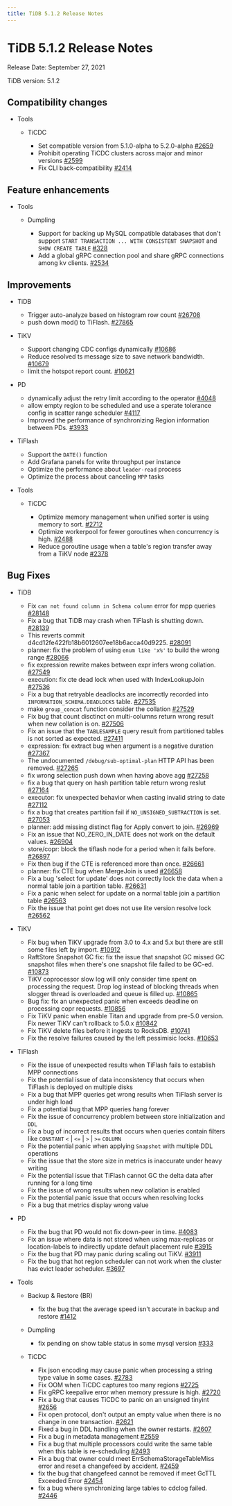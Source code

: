 ```yaml
---
title: TiDB 5.1.2 Release Notes
---
```


# TiDB 5.1.2 Release Notes

Release Date: September 27, 2021

TiDB version: 5.1.2

## Compatibility changes

+ Tools

    + TiCDC

        - Set compatible version from 5.1.0-alpha to 5.2.0-alpha [#2659](https://github.com/pingcap/ticdc/pull/2659)
        - Prohibit operating TiCDC clusters across major and minor versions [#2599](https://github.com/pingcap/ticdc/pull/2599)
        - Fix CLI back-compatibility [#2414](https://github.com/pingcap/ticdc/pull/2414)

## Feature enhancements

+ Tools

    + Dumpling

        - Support for backing up MySQL compatible databases that don't support `START TRANSACTION ... WITH CONSISTENT SNAPSHOT` and `SHOW CREATE TABLE`  [#328](https://github.com/pingcap/dumpling/pull/328)
        - Add a global gRPC connection pool and share gRPC connections among kv clients. [#2534](https://github.com/pingcap/ticdc/pull/2534)

## Improvements

+ TiDB

    - Trigger auto-analyze based on histogram row count [#26708](https://github.com/pingcap/tidb/pull/26708)
    - push down mod() to TiFlash. [#27865](https://github.com/pingcap/tidb/pull/27865)

+ TiKV

    - Support changing CDC configs dynamically [#10686](https://github.com/tikv/tikv/pull/10686)
    - Reduce resolved ts message size to save network bandwidth. [#10679](https://github.com/tikv/tikv/pull/10679)
    - limit the hotspot report count. [#10621](https://github.com/tikv/tikv/pull/10621)

+ PD

    - dynamically adjust the retry limit according to the operator [#4048](https://github.com/tikv/pd/pull/4048)
    - allow empty region to be scheduled and use a sperate tolerance config in scatter range scheduler [#4117](https://github.com/tikv/pd/pull/4117)
    - Improved the performance of synchronizing Region information between PDs. [#3933](https://github.com/tikv/pd/pull/3933)

+ TiFlash

    - Support the `DATE()` function
    - Add Grafana panels for write throughput per instance
    - Optimize the performance about `leader-read` process
    - Optimize the process about canceling `MPP` tasks

+ Tools

    + TiCDC

        - Optimize memory management when unified sorter is using memory to sort. [#2712](https://github.com/pingcap/ticdc/pull/2712)
        - Optimize workerpool for fewer goroutines when concurrency is high. [#2488](https://github.com/pingcap/ticdc/pull/2488)
        - Reduce goroutine usage when a table's region transfer away from a TiKV node [#2378](https://github.com/pingcap/ticdc/pull/2378)

## Bug Fixes

+ TiDB

    - Fix `can not found column in Schema column` error for mpp queries [#28148](https://github.com/pingcap/tidb/pull/28148)
    - Fix a bug that TiDB may crash when TiFlash is shutting down. [#28139](https://github.com/pingcap/tidb/pull/28139)
    - This reverts commit d4cd12fe422fb18b6012607ee18b6acca40d9225. [#28091](https://github.com/pingcap/tidb/pull/28091)
    - planner: fix the problem of using `enum like 'x%'` to build the wrong range [#28066](https://github.com/pingcap/tidb/pull/28066)
    - fix expression rewrite makes between expr infers wrong collation. [#27549](https://github.com/pingcap/tidb/pull/27549)
    - execution: fix cte dead lock when used with IndexLookupJoin [#27536](https://github.com/pingcap/tidb/pull/27536)
    - Fix a bug that retryable deadlocks are incorrectly recorded into `INFORMATION_SCHEMA.DEADLOCKS` table. [#27535](https://github.com/pingcap/tidb/pull/27535)
    - make `group_concat` function consider the collation [#27529](https://github.com/pingcap/tidb/pull/27529)
    - Fix bug that count disctinct on multi-columns return wrong result when new collation is on. [#27506](https://github.com/pingcap/tidb/pull/27506)
    - Fix an issue that the `TABLESAMPLE` query result from partitioned tables is not sorted as expected. [#27411](https://github.com/pingcap/tidb/pull/27411)
    - expression: fix extract bug when argument is a negative duration [#27367](https://github.com/pingcap/tidb/pull/27367)
    - The undocumented `/debug/sub-optimal-plan`  HTTP API has been removed. [#27265](https://github.com/pingcap/tidb/pull/27265)
    - fix wrong selection push down when having above agg [#27258](https://github.com/pingcap/tidb/pull/27258)
    - fix a bug that query on hash partition table return wrong reslut [#27164](https://github.com/pingcap/tidb/pull/27164)
    - executor: fix unexpected behavior when casting invalid string to date [#27112](https://github.com/pingcap/tidb/pull/27112)
    - fix a bug that creates partition fail if `NO_UNSIGNED_SUBTRACTION` is set. [#27053](https://github.com/pingcap/tidb/pull/27053)
    - planner: add missing distinct flag for Apply convert to join. [#26969](https://github.com/pingcap/tidb/pull/26969)
    - Fix an issue that NO_ZERO_IN_DATE does not work on the default values. [#26904](https://github.com/pingcap/tidb/pull/26904)
    - store/copr: block the tiflash node for a period when it fails before. [#26897](https://github.com/pingcap/tidb/pull/26897)
    - Fix then bug if the CTE is referenced more than once. [#26661](https://github.com/pingcap/tidb/pull/26661)
    - planner: fix CTE bug when MergeJoin is used [#26658](https://github.com/pingcap/tidb/pull/26658)
    - Fix a bug 'select for update' does not correctly lock the data when a normal table join a partition table. [#26631](https://github.com/pingcap/tidb/pull/26631)
    - Fix a panic when select for update on a normal table join a partition table [#26563](https://github.com/pingcap/tidb/pull/26563)
    - Fix the issue that point get does not use lite version resolve lock [#26562](https://github.com/pingcap/tidb/pull/26562)

+ TiKV

    - Fix bug when TiKV upgrade from 3.0 to 4.x and 5.x but there are still some files left by import. [#10912](https://github.com/tikv/tikv/pull/10912)
    - RaftStore Snapshot GC fix: fix the issue that snapshot GC missed GC snapshot files when there's one snapshot file failed to be GC-ed. [#10873](https://github.com/tikv/tikv/pull/10873)
    - TiKV coprocessor slow log will only consider time spent on processing the request. Drop log instead of blocking threads when slogger thread is overloaded and queue is filled up. [#10865](https://github.com/tikv/tikv/pull/10865)
    - Bug fix: fix an unexpected panic when exceeds deadline on processing copr requests. [#10856](https://github.com/tikv/tikv/pull/10856)
    - Fix TiKV panic when enable Titan and upgrade from pre-5.0 version. Fix newer TiKV can't rollback to 5.0.x [#10842](https://github.com/tikv/tikv/pull/10842)
    - Fix TiKV delete files before it ingests to RocksDB. [#10741](https://github.com/tikv/tikv/pull/10741)
    - Fix the resolve failures caused by the left pessimisic locks. [#10653](https://github.com/tikv/tikv/pull/10653)

+ TiFlash

    - Fix the issue of unexpected results when TiFlash fails to establish MPP connections
    - Fix the potential issue of data inconsistency that occurs when TiFlash is deployed on multiple disks
    - Fix a bug that MPP queries get wrong results when TiFlash server is under high load
    - Fix a potential bug that MPP queries hang forever
    - Fix the issue of concurrency problem between store initialization and `DDL`
    - Fix a bug of incorrect results that occurs when queries contain filters like `CONSTANT` `<` | `<=` | `>` | `>=` `COLUMN`
    - Fix the potential panic when applying `Snapshot` with multiple DDL operations
    - Fix the issue that the store size in metrics is inaccurate under heavy writing
    - Fix the potential issue that TiFlash cannot GC the delta data after running for a long time
    - Fix the issue of wrong results when new collation is enabled
    - Fix the potential panic issue that occurs when resolving locks
    - Fix a bug that metrics display wrong value

+ PD

    - Fix the bug that PD would not fix down-peer in time. [#4083](https://github.com/tikv/pd/pull/4083)
    - Fix an issue where data is not stored when using max-replicas or location-labels to indirectly update default placement rule [#3915](https://github.com/tikv/pd/pull/3915)
    - Fix the bug that PD may panic during scaling out TiKV. [#3911](https://github.com/tikv/pd/pull/3911)
    - Fix the bug that hot region scheduler can not work when the cluster has evict leader scheduler. [#3697](https://github.com/tikv/pd/pull/3697)

+ Tools

    + Backup & Restore (BR)

        - fix the bug that the average speed isn't accurate in backup and restore [#1412](https://github.com/pingcap/br/pull/1412)

    + Dumpling

        - fix pending on show table status in some mysql version [#333](https://github.com/pingcap/dumpling/pull/333)

    + TiCDC

        - Fix json encoding may cause panic when processing a string type value in some cases. [#2783](https://github.com/pingcap/ticdc/pull/2783)
        - Fix OOM when TiCDC captures too many regions [#2725](https://github.com/pingcap/ticdc/pull/2725)
        - Fix gRPC keepalive error when memory pressure is high. [#2720](https://github.com/pingcap/ticdc/pull/2720)
        - Fix a bug that causes TiCDC to panic on an unsigned tinyint [#2656](https://github.com/pingcap/ticdc/pull/2656)
        - Fix open protocol, don't output an empty value when there is no change in one transaction. [#2621](https://github.com/pingcap/ticdc/pull/2621)
        - Fixed a bug in DDL handling when the owner restarts. [#2607](https://github.com/pingcap/ticdc/pull/2607)
        - Fix a bug in metadata management [#2559](https://github.com/pingcap/ticdc/pull/2559)
        - Fix a bug that multiple processors could write the same table when this table is re-scheduling [#2493](https://github.com/pingcap/ticdc/pull/2493)
        - Fix a bug that owner could meet ErrSchemaStorageTableMiss error and reset a changefeed by accident. [#2459](https://github.com/pingcap/ticdc/pull/2459)
        - fix the bug that changefeed cannot be removed if meet GcTTL Exceeded Error [#2454](https://github.com/pingcap/ticdc/pull/2454)
        - fix a bug where synchronizing large tables to cdclog failed. [#2446](https://github.com/pingcap/ticdc/pull/2446)
